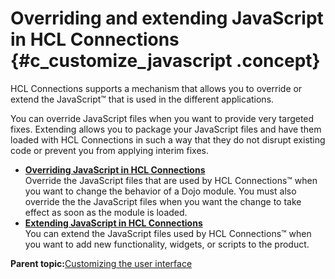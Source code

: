 # Overriding and extending JavaScript in HCL Connections {#c_customize_javascript .concept}

HCL Connections supports a mechanism that allows you to override or extend the JavaScript™ that is used in the different applications.

You can override JavaScript files when you want to provide very targeted fixes. Extending allows you to package your JavaScript files and have them loaded with HCL Connections in such a way that they do not disrupt existing code or prevent you from applying interim fixes.

-   **[Overriding JavaScript in HCL Connections](../customize/t_customize_override_js.md)**  
Override the JavaScript files that are used by HCL Connections™ when you want to change the behavior of a Dojo module. You must also override the the JavaScript files when you want the change to take effect as soon as the module is loaded.
-   **[Extending JavaScript in HCL Connections](../customize/t_customize_extend_js.md)**  
You can extend the JavaScript files used by HCL Connections™ when you want to add new functionality, widgets, or scripts to the product.

**Parent topic:**[Customizing the user interface](../customize/t_admin_common_customize_main.md)

